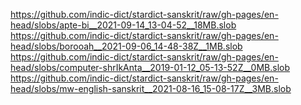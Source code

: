 https://github.com/indic-dict/stardict-sanskrit/raw/gh-pages/en-head/slobs/apte-bi__2021-09-14_13-04-52__18MB.slob  
https://github.com/indic-dict/stardict-sanskrit/raw/gh-pages/en-head/slobs/borooah__2021-09-06_14-48-38Z__1MB.slob  
https://github.com/indic-dict/stardict-sanskrit/raw/gh-pages/en-head/slobs/computer-shrIkAnta__2019-01-12_05-13-52Z__0MB.slob  
https://github.com/indic-dict/stardict-sanskrit/raw/gh-pages/en-head/slobs/mw-english-sanskrit__2021-08-16_15-08-17Z__3MB.slob  
